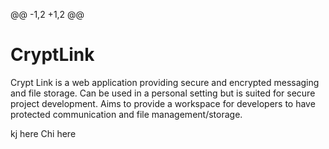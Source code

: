 @@ -1,2 +1,2 @@
# CryptLink
Crypt Link is a web application providing secure and encrypted messaging and file storage. Can be used in a personal setting but is suited for secure project development. Aims to provide a workspace for developers to have protected communication and file management/storage.

kj here
Chi here
